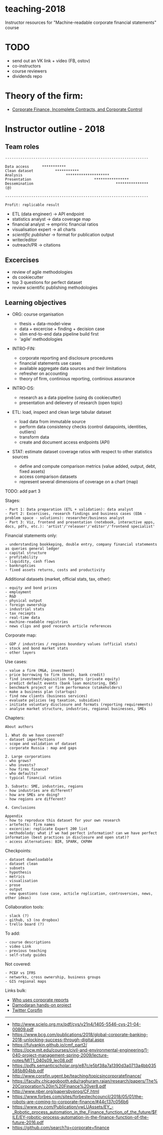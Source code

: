 # teaching-2018

Instructor resources for "Machine-readable corporate financial statements" course

TODO
====

- send out an VK link + video (FB, ostov)
- co-instructors 
- course reviewers
- dividends repo

Theory of the firm:
===================

- [Corporate Finance, Incomplete Contracts, and Corporate Control](https://www0.gsb.columbia.edu/mygsb/faculty/research/pubfiles/6023/CFICCCrevision3.pdf)
 

Instructor outline - 2018
=========================

Team roles
----------

    ------------------------------------------------------------------

    Data access      ***********
    Clean dataset          ***********
    Analysis                    ********************
    Presentation                             ****************
    Dessemination                                      ***************  (@)

    ------------------------------------------------------------------

    Profit: replicable result 


- ETL (data engineer) -> API endpoint
- statistics analyst -> data coverage map 
- financial analyst -> empriric financial ratios
- visualisation expert -> all charts 
- *scientific publisher* -> format for publication output  
- writer/editor 
- outreach/PR -> citations

Excercises
----------

- review of agile methodologies 
- ds cookiecutter
- top 3 questions for perfect dataset 
- review scientific publishing methodologies

Learning objectives
-------------------

- ORG: course organisation 
   - thesis + data-model-view
   - data + excercise + finding + decision case 
   - slim end-to-end data pipeline build first
   - 'agile' methodologies

- INTRO-FIN:
   - corporate reporting and disclosure procedures
   - financial statements use cases 
   - available aggregate data sources and their limitations
   - refresher on accounting
   - theory of firm, continious reporting, continious assurance   

- INTRO-DS:
   - research as a data pipeline (using ds cookiecutter)
   - presentation and delievery of research (open topic)

- ETL: load, inspect and clean large tabular dataset  
   - load data from immutable source 
   - perform data consistency checks (control datapoints, identities, outliers)
   - transform data 
   - create and document access endpoints (API)

- STAT: estimate dataset coverage ratios with respect to other statistics sources
   - define and compute comparison metrics (value added, output, debt, fixed assets) 
   - access comparison datasets
   - represent several dimensions of coverage on a chart (map)


TODO:  add part 3


Stages:

    - Part 1: Data preparation (ETL + validation): data analyst
    - Part 2: Excercises, research findings and business cases (EDA - problem space - solutions): researcher/business analyst
    - Part 3: Viz, frontend and presentation (notebook, interactive apps, docs, pdfs, etc.): 'artist'/'releaser'/'editor'/'frontend specialist'

Financial statements only:

    - understanding bookkeping, double entry, company financial statements as queries general ledger  
    - capital structure 
    - profitability
    - liquidity, cash flows 
    - bankruptcies
    - fixed assets returns, costs and productivity 

Additional datasets (market, official stats, tax, other):

    - equity and bond prices
    - employment
    - R&D 
    - physical output
    - foreign ownership
    - industrial stats
    - tax reciepts
    - real-time data
    - machine-readable registries
    - news clips and good recearch article references

Corporate map:

    - GDP / industries / regions boundary values (official stats)
    - stock and bond market stats
    - other layers

Use cases:

    - value a firm (M&A, investment)
    - price borrowing to firm (bonds, bank credit)
    - find investment/aquisition targets (private equity)
    - predict default events (bank loan monitoring, EWS)
    - benchmark project or firm performance (stakeholders)
    - make a business plan (startups)
    - find new clients (business services)
    - evaluate policies (eg taxation, subsidies)
    - initiate voluntary disclosure and formats (reporting requirements)
    - analyse market structure, industries, regional businesses, SMEs  

Chapters:

    About authors

    1. What do we have covered?
    - dataset imperfections
    - scope and validation of dataset 
    - corporate Russia : map and gaps

    2. Large corporations
    - who grows?
    - who invests?
    - how firms finance?
    - who defaults?
    - typical financial ratios

    3. Subsets: SME, industries, regions
    - how industries are different?
    - how are SMEs are doing?
    - how regions are different?

    4. Conclusions

    Appendix     
    - how to reproduce this dataset for your own research    
    - artefects: firm names
    - excercise: replicate Expert 200 list
    - methodolody: what if we had perfect information? can we have perfect information (best practices in disclosure and open stat)?
    - access alternatives: BIR, SPARK, СКРИН

Checkpoints:

    - dataset downloadable
    - dataset clean
    - subsets
    - hypothesis
    - metrics
    - visualisation
    - prose
    - output 
    - new questions (use case, acticle replication, controversies, news, other ideas)


Collaboration tools:

    - slack (?) 
    - github, s3 (no dropbox)
    - trello board (?)

To add:

    - course descriptions
    - video Link
    - previous teaching
    - self-study guides

Not covered:

    - РСБУ vs IFRS
    - networks, cross ownership, business groups 
    - GIS regional maps

Links bulk:


- [Who uses corporate reports](http://eprints.lse.ac.uk/57683/1/__lse.ac.uk_storage_LIBRARY_Secondary_libfile_shared_repository_Content_Cascino%2C%20S_Who%20uses%20financial%20reports_Cascino_Who%20uses%20financial%20reports_2015.pdf)
- [Damodaran hands-on project](http://people.stern.nyu.edu/adamodar/pdfiles/cfovhds/cfproj.pdf)
- [Twitter Corpfin](https://ideas.repec.org/i/etcfn.html)

---

- http://www.scielo.org.mx/pdf/cys/v21n4/1405-5546-cys-21-04-00809.pdf
- https://www.bcg.com/publications/2018/global-corporate-banking-2018-unlocking-success-through-digital.aspx
- https://fulyankin.github.io/cmf_part2/
- https://ocw.mit.edu/courses/civil-and-environmental-engineering/1-040-project-management-spring-2009/lecture-notes/MIT1_040s09_lec08.pdf
- https://pdfs.semanticscholar.org/e87c/e5bf38a7a1390d3a0713a4bb035585b804bb.pdf
- http://www.corpfin.ugent.be/teaching/topicsincorporatefinance/
- https://faculty.chicagobooth.edu/raghuram.rajan/research/papers/The%20Corporation%20in%20Finance%20ver8.pdf
- http://www.nber.org/papersbyprog/CF.html
- https://www.forbes.com/sites/forbestechcouncil/2018/05/01/the-robots-are-coming-to-corporate-finance/#44c137c056b6
- https://www.ey.com/Publication/vwLUAssets/EY_-_Robotic_process_automation_in_the_Finance_function_of_the_future/$FILE/EY-robotic-process-automation-in-the-finance-function-of-the-future-2016.pdf
- https://github.com/search?q=corporate+finance